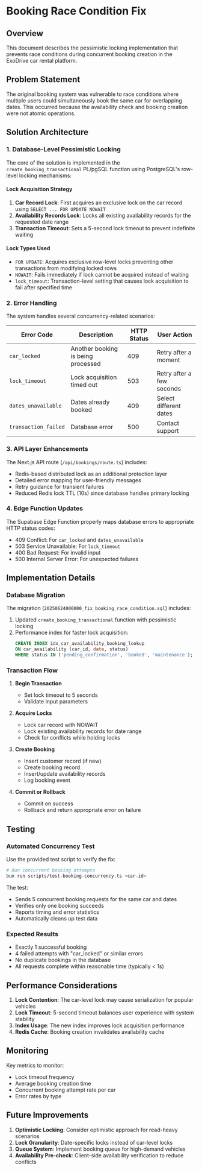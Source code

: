 # Booking Race Condition Fix

## Overview

This document describes the pessimistic locking implementation that prevents race conditions during concurrent booking creation in the ExoDrive car rental platform.

## Problem Statement

The original booking system was vulnerable to race conditions where multiple users could simultaneously book the same car for overlapping dates. This occurred because the availability check and booking creation were not atomic operations.

## Solution Architecture

### 1. Database-Level Pessimistic Locking

The core of the solution is implemented in the `create_booking_transactional` PL/pgSQL function using PostgreSQL's row-level locking mechanisms:

#### Lock Acquisition Strategy

1. **Car Record Lock**: First acquires an exclusive lock on the car record using `SELECT ... FOR UPDATE NOWAIT`
2. **Availability Records Lock**: Locks all existing availability records for the requested date range
3. **Transaction Timeout**: Sets a 5-second lock timeout to prevent indefinite waiting

#### Lock Types Used

- `FOR UPDATE`: Acquires exclusive row-level locks preventing other transactions from modifying locked rows
- `NOWAIT`: Fails immediately if lock cannot be acquired instead of waiting
- `lock_timeout`: Transaction-level setting that causes lock acquisition to fail after specified time

### 2. Error Handling

The system handles several concurrency-related scenarios:

| Error Code | Description | HTTP Status | User Action |
|------------|-------------|-------------|-------------|
| `car_locked` | Another booking is being processed | 409 | Retry after a moment |
| `lock_timeout` | Lock acquisition timed out | 503 | Retry after a few seconds |
| `dates_unavailable` | Dates already booked | 409 | Select different dates |
| `transaction_failed` | Database error | 500 | Contact support |

### 3. API Layer Enhancements

The Next.js API route (`/api/bookings/route.ts`) includes:

- Redis-based distributed lock as an additional protection layer
- Detailed error mapping for user-friendly messages
- Retry guidance for transient failures
- Reduced Redis lock TTL (10s) since database handles primary locking

### 4. Edge Function Updates

The Supabase Edge Function properly maps database errors to appropriate HTTP status codes:
- 409 Conflict: For `car_locked` and `dates_unavailable`
- 503 Service Unavailable: For `lock_timeout`
- 400 Bad Request: For invalid input
- 500 Internal Server Error: For unexpected failures

## Implementation Details

### Database Migration

The migration (`20250624000000_fix_booking_race_condition.sql`) includes:

1. Updated `create_booking_transactional` function with pessimistic locking
2. Performance index for faster lock acquisition:
   ```sql
   CREATE INDEX idx_car_availability_booking_lookup 
   ON car_availability (car_id, date, status) 
   WHERE status IN ('pending_confirmation', 'booked', 'maintenance');
   ```

### Transaction Flow

1. **Begin Transaction**
   - Set lock timeout to 5 seconds
   - Validate input parameters

2. **Acquire Locks**
   - Lock car record with NOWAIT
   - Lock existing availability records for date range
   - Check for conflicts while holding locks

3. **Create Booking**
   - Insert customer record (if new)
   - Create booking record
   - Insert/update availability records
   - Log booking event

4. **Commit or Rollback**
   - Commit on success
   - Rollback and return appropriate error on failure

## Testing

### Automated Concurrency Test

Use the provided test script to verify the fix:

```bash
# Run concurrent booking attempts
bun run scripts/test-booking-concurrency.ts <car-id>
```

The test:
- Sends 5 concurrent booking requests for the same car and dates
- Verifies only one booking succeeds
- Reports timing and error statistics
- Automatically cleans up test data

### Expected Results

- Exactly 1 successful booking
- 4 failed attempts with "car_locked" or similar errors
- No duplicate bookings in the database
- All requests complete within reasonable time (typically < 1s)

## Performance Considerations

1. **Lock Contention**: The car-level lock may cause serialization for popular vehicles
2. **Lock Timeout**: 5-second timeout balances user experience with system stability
3. **Index Usage**: The new index improves lock acquisition performance
4. **Redis Cache**: Booking creation invalidates availability cache

## Monitoring

Key metrics to monitor:
- Lock timeout frequency
- Average booking creation time
- Concurrent booking attempt rate per car
- Error rates by type

## Future Improvements

1. **Optimistic Locking**: Consider optimistic approach for read-heavy scenarios
2. **Lock Granularity**: Date-specific locks instead of car-level locks
3. **Queue System**: Implement booking queue for high-demand vehicles
4. **Availability Pre-check**: Client-side availability verification to reduce conflicts